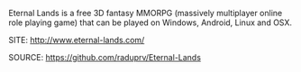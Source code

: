 
 Eternal Lands is a free 3D fantasy MMORPG (massively multiplayer
 online role playing game) that can be played on Windows, Android,
 Linux and OSX.
 
 SITE: http://www.eternal-lands.com/

 SOURCE: https://github.com/raduprv/Eternal-Lands
